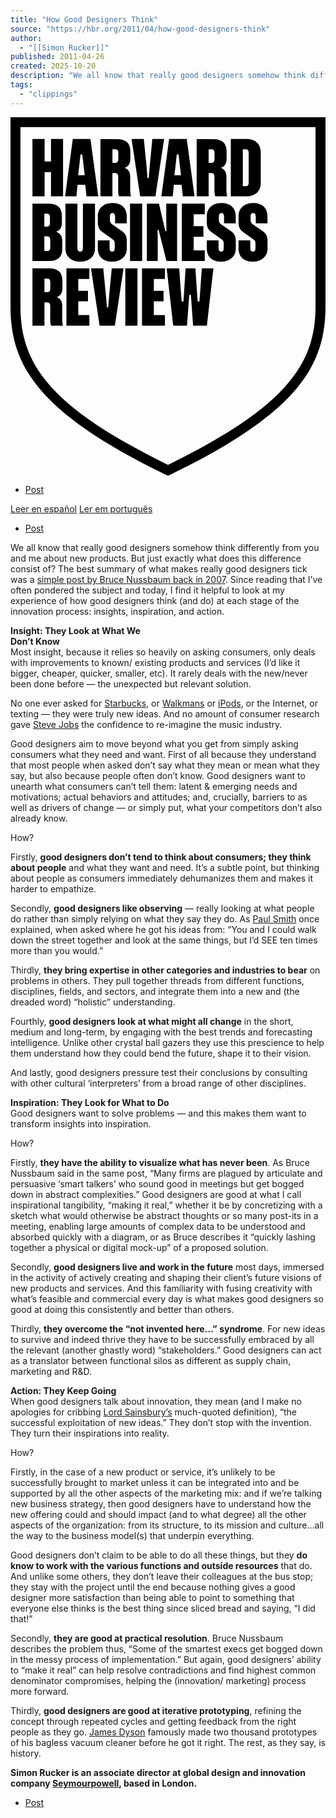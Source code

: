 ```yaml
---
title: "How Good Designers Think"
source: "https://hbr.org/2011/04/how-good-designers-think"
author:
  - "[[Simon Rucker]]"
published: 2011-04-26
created: 2025-10-20
description: "We all know that really good designers somehow think differently from you and me about new products. But just exactly what does this difference consist of? The best summary of what makes really good designers tick was a simple post by Bruce Nussbaum back in 2007. Since reading that I’ve often pondered the subject and […]"
tags:
  - "clippings"
---
```

<svg xmlns="http://www.w3.org/2000/svg" class="PrintLogo_print-logo__lmlKi" x="0" y="0" viewBox="0 0 130 148" aria-labelledby="logo:Ram6:" role="img"><title id="logo:Ram6:">Harvard Business Review Logo</title><path d="M21.3729 54.332V50.78C21.3729 49.2013 20.5031 47.9022 19.0534 47.3102L18.8546 47.228L19.0534 47.154C20.4037 46.6689 21.2072 45.3862 21.2072 43.7171V40.6667C21.2072 37.3531 19.3434 35.6758 15.6736 35.6758H9.05469V59.3229H15.8392C19.509 59.3229 21.3729 57.6456 21.3729 54.332ZM13.9671 39.7869H15.1682C15.8807 39.7869 16.2866 40.2884 16.2866 41.16V43.75C16.2866 44.6216 15.8807 45.1231 15.1682 45.1231H13.9671V39.7869ZM13.9671 55.2036V49.1684H15.1351C15.9884 49.1684 16.4191 49.6618 16.4191 50.6402V53.8222C16.4191 54.7102 16.0132 55.1953 15.2676 55.1953H13.9671V55.2036Z" class="Logo-module_charcoal-hbr__BNFAK"></path><path d="M34.8668 35.6758H29.8882V54.036C29.8882 54.9487 29.4823 55.4749 28.7698 55.4749C28.0574 55.4749 27.6184 54.9322 27.6184 54.036V35.6758H22.6729V54.1676C22.6729 57.4647 25.0669 59.5942 28.7698 59.5942C32.4728 59.5942 34.8668 57.4647 34.8668 54.1676V35.6758Z" class="Logo-module_charcoal-hbr__BNFAK"></path><path d="M41.908 59.5859C45.6109 59.5859 48.005 57.4563 48.005 54.1592V51.0759C48.005 49.0779 47.392 47.9267 45.7352 46.8332L41.8252 44.0787C41.2287 43.6347 41.0216 43.199 41.0216 42.385V40.9625C41.0216 39.7703 41.6098 39.5236 42.1068 39.5236C42.7861 39.5236 43.1589 40.0334 43.1589 40.9625V43.7827H47.9719V40.831C47.9719 37.4352 45.7766 35.4043 42.1068 35.4043C38.437 35.4043 36.043 37.5339 36.043 40.831V43.3881C36.043 45.3861 36.656 46.5372 38.3128 47.6307L42.2228 50.4181C42.753 50.8127 43.0263 51.1827 43.0263 52.1119V54.0359C43.0263 54.965 42.6536 55.4747 41.9743 55.4747C41.4772 55.4747 40.8891 55.2281 40.8891 54.0359V50.7881H36.043V54.1674C36.043 57.5632 38.2382 59.5941 41.908 59.5941V59.5859Z" class="Logo-module_charcoal-hbr__BNFAK"></path><path d="M54.334 35.6758H49.3223V59.3229H54.334V35.6758Z" class="Logo-module_charcoal-hbr__BNFAK"></path><path d="M64.3746 59.3229H68.7568V35.6758H64.2752V41.8589L64.3497 47.0142H63.9024L61.2681 35.6758H56.2811V59.3229H60.7628V51.446L60.6965 46.488H61.1355L64.3746 59.3229Z" class="Logo-module_charcoal-hbr__BNFAK"></path><path d="M80.1721 40.05V35.6758H70.7118V59.3229H80.1721V54.9404H75.591V49.3082H79.6005V44.9258H75.591V40.05H80.1721Z" class="Logo-module_charcoal-hbr__BNFAK"></path><path d="M92.9786 51.0846C92.9786 49.0866 92.3656 47.9355 90.7088 46.842L86.7988 44.0875C86.2024 43.6435 85.9952 43.2078 85.9952 42.3938V40.9713C85.9952 39.7791 86.5834 39.5324 87.0805 39.5324C87.7597 39.5324 88.1325 40.0422 88.1325 40.9713V43.7915H92.9455V40.8398C92.9455 37.444 90.7502 35.4131 87.0805 35.4131C83.4107 35.4131 81.0166 37.5426 81.0166 40.8398V43.3969C81.0166 45.3949 81.6296 46.546 83.2864 47.6395L87.1964 50.4269C87.7266 50.8215 88 51.1915 88 52.1206V54.0446C88 54.9738 87.6272 55.4835 86.9479 55.4835C86.4509 55.4835 85.8627 55.2369 85.8627 54.0446V50.7969H81.0166V54.1762C81.0166 57.572 83.2118 59.6029 86.8816 59.6029C90.5514 59.6029 92.9786 57.4733 92.9786 54.1762V51.0846Z" class="Logo-module_charcoal-hbr__BNFAK"></path><path d="M106.076 51.0846C106.076 49.0866 105.463 47.9355 103.806 46.842L99.8965 44.0875C99.3 43.6435 99.0929 43.2078 99.0929 42.3938V40.9713C99.0929 39.7791 99.6811 39.5324 100.178 39.5324C100.857 39.5324 101.23 40.0422 101.23 40.9713V43.7915H106.043V40.8398C106.043 37.444 103.848 35.4131 100.178 35.4131C96.5083 35.4131 94.1143 37.5426 94.1143 40.8398V43.3969C94.1143 45.3949 94.7273 46.546 96.3841 47.6395L100.294 50.4269C100.824 50.8215 101.098 51.1915 101.098 52.1206V54.0446C101.098 54.9738 100.725 55.4835 100.046 55.4835C99.5485 55.4835 98.9604 55.2369 98.9604 54.0446V50.7969H94.1143V54.1762C94.1143 57.572 96.3095 59.6029 99.9793 59.6029C103.649 59.6029 106.076 57.4733 106.076 54.1762V51.0846Z" class="Logo-module_charcoal-hbr__BNFAK"></path><path d="M21.696 32.6417V8.98633H16.7091V18.2446H14.0748V8.98633H9.05469V32.6417H14.0748V22.6188H16.7091V32.6417H21.696Z" class="Logo-module_charcoal-hbr__BNFAK"></path><path d="M30.8663 27.8651L31.3634 32.6422H36.2095L32.987 8.99512H25.7137L22.5244 32.6422H27.2048L27.6687 27.8651H30.8663ZM28.3977 19.8813L28.8782 15.3345H29.6238L30.1456 19.8813L30.6344 23.9513H27.909L28.3977 19.8813Z" class="Logo-module_charcoal-hbr__BNFAK"></path><path d="M49.7285 32.6418C49.4386 31.7785 49.3972 30.5945 49.3972 29.542V24.4032C49.3972 22.6847 48.6599 21.4514 47.3096 20.9334L47.1025 20.8512L47.3096 20.7772C48.6599 20.292 49.4635 19.0094 49.4635 17.3403V13.9938C49.4635 10.6803 47.5996 9.00293 43.9298 9.00293H37.1121V32.65H42.0576V23.03H43.1925C43.7641 23.03 44.4434 23.2849 44.4434 24.5018V29.7065C44.4434 30.652 44.4848 31.8278 44.783 32.6418H49.7285ZM43.3665 18.812H42.0659V13.2127H43.3665C44.0706 13.2127 44.4848 13.7307 44.4848 14.5858V17.4389C44.4848 18.3105 44.0789 18.812 43.3665 18.812Z" class="Logo-module_charcoal-hbr__BNFAK"></path><path d="M58.5261 8.9873L57.4989 19.7913L57.0598 25.0782H56.538L56.0989 19.7913L55.0303 8.9873H49.9688L53.5143 32.6426H59.8101L63.3971 8.9873H58.5261Z" class="Logo-module_charcoal-hbr__BNFAK"></path><path d="M84.5049 32.6428H89.4422C89.1522 31.7795 89.1108 30.5955 89.1108 29.543V24.4041C89.1108 22.6857 88.3735 21.4524 87.0232 20.9343L86.8244 20.8521L87.0315 20.7781C88.3818 20.293 89.1854 19.0104 89.1854 17.3412V13.9948C89.1854 10.6812 87.3215 9.00391 83.6517 9.00391H76.834V32.651H81.7795V23.031H82.9144C83.486 23.031 84.1653 23.2859 84.1653 24.5028V29.7075C84.1653 30.653 84.2067 31.8288 84.5049 32.6428ZM83.0801 18.813H81.7795V13.2137H83.0801C83.7842 13.2137 84.1984 13.7317 84.1984 14.5868V17.4399C84.1984 18.3115 83.7925 18.813 83.0801 18.813Z" class="Logo-module_charcoal-hbr__BNFAK"></path><path d="M103.276 14.414C103.276 11.0675 100.973 8.9873 97.2784 8.9873H90.9246V32.6344H97.2784C100.981 32.6344 103.276 30.5542 103.276 27.2077V14.4057V14.414ZM98.2973 27.0515C98.2973 27.9149 97.8831 28.4246 97.179 28.4246H95.8784V13.2053H97.179C97.8831 13.2053 98.2973 13.7233 98.2973 14.5784V27.0515Z" class="Logo-module_charcoal-hbr__BNFAK"></path><path d="M70.6041 27.8651L71.1094 32.6422H75.9555L72.7331 8.99511H65.4598L62.2704 32.6422H66.9509L67.4148 27.8651H70.6041ZM68.1355 19.8813L68.616 15.3344H69.3615L69.8834 19.8813L70.3721 23.9513H67.6467L68.1355 19.8813Z" class="Logo-module_charcoal-hbr__BNFAK"></path><path d="M16.7336 86.0129H21.6708C21.3809 85.1496 21.3394 83.9656 21.3394 82.9131V77.7742C21.3394 76.0558 20.6022 74.8225 19.2519 74.3045L19.0531 74.2222L19.2602 74.1482C20.6105 73.6631 21.414 72.3805 21.414 70.7114V67.3649C21.414 64.0514 19.5501 62.374 15.8803 62.374H9.06264V86.0211H14.0082V76.4011H15.1431C15.7146 76.4011 16.3939 76.656 16.3939 77.8729V83.0776C16.3939 84.0231 16.4354 85.1989 16.7336 86.0129ZM15.3087 72.1831H14.0082V66.5838H15.3087C16.0129 66.5838 16.4271 67.1018 16.4271 67.9569V70.81C16.4271 71.6816 16.0212 72.1831 15.3087 72.1831Z" class="Logo-module_charcoal-hbr__BNFAK"></path><path d="M32.5472 66.7399V62.3574H23.0869V86.0128H32.5472V81.6303H27.9662V75.9899H31.9756V71.6156H27.9662V66.7399H32.5472Z" class="Logo-module_charcoal-hbr__BNFAK"></path><path d="M52.3956 62.3574H47.3838V86.0045H52.3956V62.3574Z" class="Logo-module_charcoal-hbr__BNFAK"></path><path d="M63.7367 66.7398V62.3573H54.2764V86.0127H63.7367V81.6302H59.1557V75.9898H63.1651V71.6156H59.1557V66.7398H63.7367Z" class="Logo-module_charcoal-hbr__BNFAK"></path><path d="M78.9626 62.3573L77.9851 76.0227H77.2395L77.2313 75.9487L76.3035 62.3573H72.2609L71.3911 76.0227H70.6372L70.2562 71.1058L69.6266 62.3573H64.4491L67.1497 86.0127H72.8408L73.7768 73.3093H74.4478L75.3508 86.0127H81.0419L83.7424 62.3573H78.9626Z" class="Logo-module_charcoal-hbr__BNFAK"></path><path d="M41.7842 62.3573L40.757 73.1613L40.3097 78.4482H39.7961L39.3488 73.1613L38.2884 62.3573H33.2186L36.7724 86.0127H43.0682L46.6469 62.3573H41.7842Z" class="Logo-module_charcoal-hbr__BNFAK"></path><path d="M64.9959 148L64.0929 147.556C39.1499 135.387 22.9548 124.509 13.1218 113.319C4.05085 103 0 92.1464 0 78.1276V0H130V78.1276C130 92.1464 125.957 103 116.878 113.319C107.045 124.509 90.8418 135.387 65.9071 147.556L65.0042 148H64.9959ZM4.10884 4.07822V78.1276C4.10884 91.0858 7.8449 101.117 16.2117 110.638C25.5643 121.27 41.0801 131.712 64.9959 143.453C88.9116 131.712 104.436 121.27 113.78 110.638C122.155 101.117 125.883 91.094 125.883 78.1276V4.07822H4.10055H4.10884Z" class="Logo-module_charcoal-hbr__BNFAK"></path></svg>

- [Post](https://twitter.com/intent/tweet?&original_referer=https%3A%2F%2Fhbr.org%2F2011%2F04%2Fhow-good-designers-think&ref_src=twsrc%5Etfw&related=twitterapi%2Ctwitter&tw_p=tweetbutton&url=https%3A%2F%2Fhbr.org%2F2011%2F04%2Fhow-good-designers-think)

[Leer en español](https://hbr.org/2011/04/how-good-designers-think?language=es) [Ler em português](https://hbr.org/2011/04/how-good-designers-think?language=pt)

- [Post](https://twitter.com/intent/tweet?&original_referer=https%3A%2F%2Fhbr.org%2F2011%2F04%2Fhow-good-designers-think&ref_src=twsrc%5Etfw&related=twitterapi%2Ctwitter&tw_p=tweetbutton&url=https%3A%2F%2Fhbr.org%2F2011%2F04%2Fhow-good-designers-think)

We all know that really good designers somehow think differently from you and me about new products. But just exactly what does this difference consist of? The best summary of what makes really good designers tick was a [simple post by Bruce Nussbaum back in 2007](http://tiny.cc/tejum). Since reading that I’ve often pondered the subject and today, I find it helpful to look at my experience of how good designers think (and do) at each stage of the innovation process: insights, inspiration, and action.

**Insight: They Look at What We  
Don’t Know**  
Most insight, because it relies so heavily on asking consumers, only deals with improvements to known/ existing products and services (I’d like it bigger, cheaper, quicker, smaller, etc). It rarely deals with the new/never been done before — the unexpected but relevant solution.

No one ever asked for [Starbucks](http://www.starbucks.com/), or [Walkmans](http://en.wikipedia.org/wiki/Walkman) or [iPods](http://en.wikipedia.org/wiki/IPod), or the Internet, or texting — they were truly new ideas. And no amount of consumer research gave [Steve Jobs](http://en.wikipedia.org/wiki/Steve_Jobs) the confidence to re-imagine the music industry.

Good designers aim to move beyond what you get from simply asking consumers what they need and want. First of all because they understand that most people when asked don’t say what they mean or mean what they say, but also because people often don’t know. Good designers want to unearth what consumers can’t tell them: latent & emerging needs and motivations; actual behaviors and attitudes; and, crucially, barriers to as well as drivers of change — or simply put, what your competitors don’t also already know.

How?

Firstly, **good designers don’t tend to think about consumers; they think about people** and what they want and need. It’s a subtle point, but thinking about people as consumers immediately dehumanizes them and makes it harder to empathize.

Secondly, **good designers like observing** — really looking at what people do rather than simply relying on what they say they do. As [Paul Smith](http://en.wikipedia.org/wiki/Paul_Smith_\(fashion_designer\)) once explained, when asked where he got his ideas from: “You and I could walk down the street together and look at the same things, but I’d SEE ten times more than you would.”

Thirdly, **they bring expertise in other categories and industries to bear** on problems in others. They pull together threads from different functions, disciplines, fields, and sectors, and integrate them into a new and (the dreaded word) “holistic” understanding.

Fourthly, **good designers look at what might all change** in the short, medium and long-term, by engaging with the best trends and forecasting intelligence. Unlike other crystal ball gazers they use this prescience to help them understand how they could bend the future, shape it to their vision.

And lastly, good designers pressure test their conclusions by consulting with other cultural ‘interpreters’ from a broad range of other disciplines.

**Inspiration: They Look for What to Do**  
Good designers want to solve problems — and this makes them want to transform insights into inspiration.

How?

Firstly, **they have the ability to visualize what has never been**. As Bruce Nussbaum said in the same post, “Many firms are plagued by articulate and persuasive ‘smart talkers’ who sound good in meetings but get bogged down in abstract complexities.” Good designers are good at what I call inspirational tangibility, “making it real,” whether it be by concretizing with a sketch what would otherwise be abstract thoughts or so many post-its in a meeting, enabling large amounts of complex data to be understood and absorbed quickly with a diagram, or as Bruce describes it “quickly lashing together a physical or digital mock-up” of a proposed solution.

Secondly, **good designers live and work in the future** most days, immersed in the activity of actively creating and shaping their client’s future visions of new products and services. And this familiarity with fusing creativity with what’s feasible and commercial every day is what makes good designers so good at doing this consistently and better than others.

Thirdly, **they overcome the “not invented here…” syndrome**. For new ideas to survive and indeed thrive they have to be successfully embraced by all the relevant (another ghastly word) “stakeholders.” Good designers can act as a translator between functional silos as different as supply chain, marketing and R&D.

**Action: They Keep Going**  
When good designers talk about innovation, they mean (and I make no apologies for cribbing [Lord Sainsbury’s](http://en.wikipedia.org/wiki/David_Sainsbury,_Baron_Sainsbury_of_Turville) much-quoted definition), “the successful exploitation of new ideas.” They don’t stop with the invention. They turn their inspirations into reality.

How?

Firstly, in the case of a new product or service, it’s unlikely to be successfully brought to market unless it can be integrated into and be supported by all the other aspects of the marketing mix: and if we’re talking new business strategy, then good designers have to understand how the new offering could and should impact (and to what degree) all the other aspects of the organization: from its structure, to its mission and culture…all the way to the business model(s) that underpin everything.

Good designers don’t claim to be able to do all these things, but they **do know to work with the various functions and outside resources** that do. And unlike some others, they don’t leave their colleagues at the bus stop; they stay with the project until the end because nothing gives a good designer more satisfaction than being able to point to something that everyone else thinks is the best thing since sliced bread and saying, “I did that!”

Secondly, **they are good at practical resolution**. Bruce Nussbaum describes the problem thus, “Some of the smartest execs get bogged down in the messy process of implementation.” But again, good designers’ ability to “make it real” can help resolve contradictions and find highest common denominator compromises, helping the (innovation/ marketing) process more forward.

Thirdly, **good designers are good at iterative prototyping**, refining the concept through repeated cycles and getting feedback from the right people as they go. [James Dyson](http://en.wikipedia.org/wiki/James_Dyson) famously made two thousand prototypes of his bagless vacuum cleaner before he got it right. The rest, as they say, is history.

**Simon Rucker is an associate director at global design and innovation company [Seymourpowell](http://www.seymourpowell.com/), based in London.**

- [Post](https://twitter.com/intent/tweet?&original_referer=https%3A%2F%2Fhbr.org%2F2011%2F04%2Fhow-good-designers-think&ref_src=twsrc%5Etfw&related=twitterapi%2Ctwitter&tw_p=tweetbutton&url=https%3A%2F%2Fhbr.org%2F2011%2F04%2Fhow-good-designers-think)
